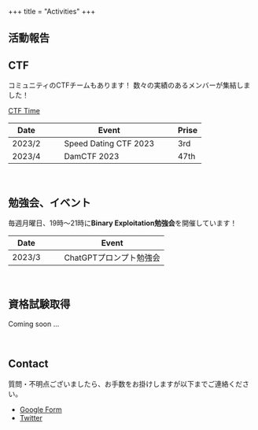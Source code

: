 +++
title = "Activities"
+++

## 活動報告



## CTF

コミュニティのCTFチームもあります！
数々の実績のあるメンバーが集結しました！

[CTF Time](https://ctftime.org/team/220741)

|Date||Event||Prise|
|---|---|---|---|---|
|2023/2|&emsp;|Speed Dating CTF 2023|&emsp;|3rd|
|2023/4|&emsp;|DamCTF 2023|&emsp;|47th|


<br>

## 勉強会、イベント

毎週月曜日、19時〜21時に**Binary Exploitation勉強会**を開催しています！

|Date||Event|
|---|---|---|
|2023/3|&emsp;|ChatGPTプロンプト勉強会|


<br>

## 資格試験取得

Coming soon ...

<br>

## Contact

質問・不明点ございましたら、お手数をお掛けしますが以下までご連絡ください。

- [Google Form](https://forms.gle/3QD5rNEfdqDMfWJHA)
- [Twitter](https://twitter.com/beginners_sec)

<br>